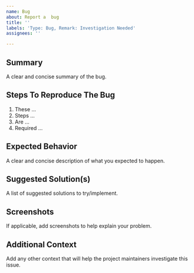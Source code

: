 ```yaml
---
name: Bug
about: Report a  bug
title: ''
labels: 'Type: Bug, Remark: Investigation Needed'
assignees: ''

---
```


## Summary

A clear and concise summary of the bug.

## Steps To Reproduce The Bug

1. These ...
2. Steps ...
3. Are ...
4. Required ...

## Expected Behavior

A clear and concise description of what you expected to happen.

## Suggested Solution(s)

A list of suggested solutions to try/implement.

## Screenshots

If applicable, add screenshots to help explain your problem.

## Additional Context

Add any other context that will help the project maintainers investigate this
issue.
